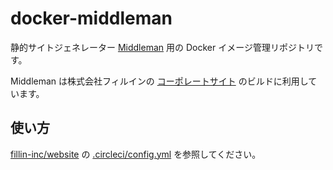 # docker-middleman

静的サイトジェネレーター [Middleman](https://middlemanapp.com) 用の Docker イメージ管理リポジトリです。

Middleman は株式会社フィルインの [コーポレートサイト](https://www.fillin-inc.com) のビルドに利用しています。

## 使い方

[fillin-inc/website](https://github.com/fillin-inc/website) の [.circleci/config.yml](https://github.com/fillin-inc/website/blob/main/.circleci/config.yml) を参照してください。
